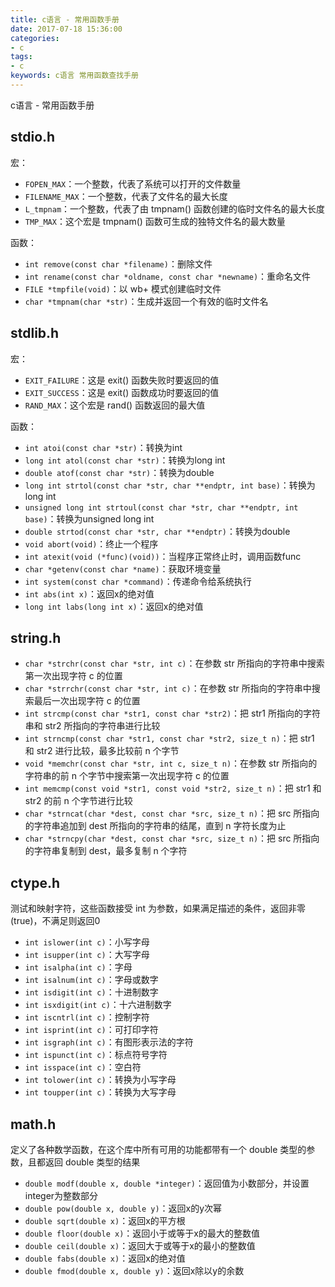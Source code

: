 ```yaml
---
title: c语言 - 常用函数手册
date: 2017-07-18 15:36:00
categories:
- c
tags:
- c
keywords: c语言 常用函数查找手册
---
```


> 
c语言 - 常用函数手册

<!-- more -->

## stdio.h
宏：
- `FOPEN_MAX`：一个整数，代表了系统可以打开的文件数量
- `FILENAME_MAX`：一个整数，代表了文件名的最大长度
- `L_tmpnam`：一个整数，代表了由 tmpnam() 函数创建的临时文件名的最大长度
- `TMP_MAX`：这个宏是 tmpnam() 函数可生成的独特文件名的最大数量

函数：
- `int remove(const char *filename)`：删除文件
- `int rename(const char *oldname, const char *newname)`：重命名文件
- `FILE *tmpfile(void)`：以 wb+ 模式创建临时文件
- `char *tmpnam(char *str)`：生成并返回一个有效的临时文件名

## stdlib.h
宏：
- `EXIT_FAILURE`：这是 exit() 函数失败时要返回的值
- `EXIT_SUCCESS`：这是 exit() 函数成功时要返回的值
- `RAND_MAX`：这个宏是 rand() 函数返回的最大值

函数：
- `int atoi(const char *str)`：转换为int
- `long int atol(const char *str)`：转换为long int
- `double atof(const char *str)`：转换为double
- `long int strtol(const char *str, char **endptr, int base)`：转换为long int
- `unsigned long int strtoul(const char *str, char **endptr, int base)`：转换为unsigned long int
- `double strtod(const char *str, char **endptr)`：转换为double
- `void abort(void)`：终止一个程序
- `int atexit(void (*func)(void))`：当程序正常终止时，调用函数func
- `char *getenv(const char *name)`：获取环境变量
- `int system(const char *command)`：传递命令给系统执行
- `int abs(int x)`：返回x的绝对值
- `long int labs(long int x)`：返回x的绝对值

## string.h
- `char *strchr(const char *str, int c)`：在参数 str 所指向的字符串中搜索第一次出现字符 c 的位置
- `char *strrchr(const char *str, int c)`：在参数 str 所指向的字符串中搜索最后一次出现字符 c 的位置
- `int strcmp(const char *str1, const char *str2)`：把 str1 所指向的字符串和 str2 所指向的字符串进行比较
- `int strncmp(const char *str1, const char *str2, size_t n)`：把 str1 和 str2 进行比较，最多比较前 n 个字节
- `void *memchr(const char *str, int c, size_t n)`：在参数 str 所指向的字符串的前 n 个字节中搜索第一次出现字符 c 的位置
- `int memcmp(const void *str1, const void *str2, size_t n)`：把 str1 和 str2 的前 n 个字节进行比较
- `char *strncat(char *dest, const char *src, size_t n)`：把 src 所指向的字符串追加到 dest 所指向的字符串的结尾，直到 n 字符长度为止
- `char *strncpy(char *dest, const char *src, size_t n)`：把 src 所指向的字符串复制到 dest，最多复制 n 个字符

## ctype.h
测试和映射字符，这些函数接受 int 为参数，如果满足描述的条件，返回非零(true)，不满足则返回0
- `int islower(int c)`：小写字母
- `int isupper(int c)`：大写字母
- `int isalpha(int c)`：字母
- `int isalnum(int c)`：字母或数字
- `int isdigit(int c)`：十进制数字
- `int isxdigit(int c)`：十六进制数字
- `int iscntrl(int c)`：控制字符
- `int isprint(int c)`：可打印字符
- `int isgraph(int c)`：有图形表示法的字符
- `int ispunct(int c)`：标点符号字符
- `int isspace(int c)`：空白符
- `int tolower(int c)`：转换为小写字母
- `int toupper(int c)`：转换为大写字母

## math.h
定义了各种数学函数，在这个库中所有可用的功能都带有一个 double 类型的参数，且都返回 double 类型的结果
- `double modf(double x, double *integer)`：返回值为小数部分，并设置integer为整数部分
- `double pow(double x, double y)`：返回x的y次幂
- `double sqrt(double x)`：返回x的平方根
- `double floor(double x)`：返回小于或等于x的最大的整数值
- `double ceil(double x)`：返回大于或等于x的最小的整数值
- `double fabs(double x)`：返回x的绝对值
- `double fmod(double x, double y)`：返回x除以y的余数
